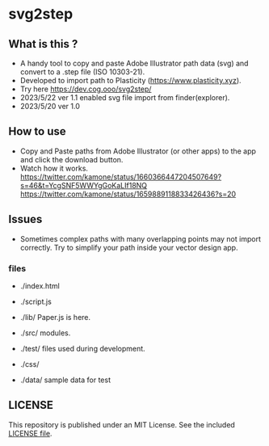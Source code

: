 # svg2step

## What is this ?

- A handy tool to copy and paste Adobe Illustrator path data (svg) and convert to a .step file (ISO 10303-21).
- Developed to import path to Plasticity (https://www.plasticity.xyz).
- Try here https://dev.cog.ooo/svg2step/
- 2023/5/22 ver 1.1 enabled svg file import from finder(explorer).
- 2023/5/20 ver 1.0

## How to use

- Copy and Paste paths from Adobe Illustrator (or other apps) to the app and click the download button.
- Watch how it works.
  https://twitter.com/kamone/status/1660366447204507649?s=46&t=YcgSNF5WWYgGoKaLIf18NQ
  https://twitter.com/kamone/status/1659889118833426436?s=20

## Issues

- Sometimes complex paths with many overlapping points may not import correctly. Try to simplify your path inside your vector design app.

### files

- ./index.html
- ./script.js

- ./lib/ Paper.js is here.
- ./src/ modules.
- ./test/ files used during development.
- ./css/
- ./data/ sample data for test

## LICENSE

This repository is published under an MIT License. See the included [LICENSE file](./LICENSE.txt).
